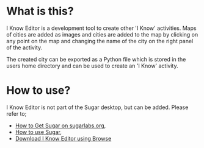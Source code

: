What is this?
=============

I Know Editor is a development tool to create other 'I Know'
activities.  Maps of cities are added as images and cities are added
to the map by clicking on any point on the map and changing the name
of the city on the right panel of the activity.

The created city can be exported as a Python file which is stored in
the users home directory and can be used to create an 'I Know'
activity.

How to use?
===========

I Know Editor is not part of the Sugar desktop, but can be added.
Please refer to;

* [How to Get Sugar on sugarlabs.org](https://sugarlabs.org/),
* [How to use Sugar](https://help.sugarlabs.org/),
* [Download I Know Editor using Browse](https://activities.sugarlabs.org/en-US/sugar/addon/4812)

